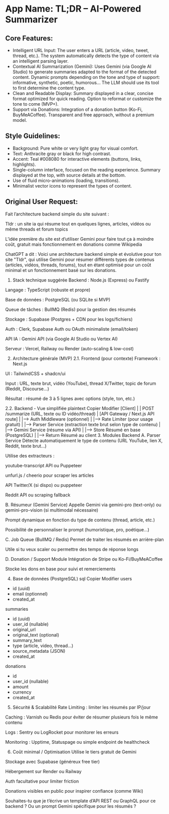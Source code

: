 # **App Name**: TL;DR – AI-Powered Summarizer

## Core Features:

- Intelligent URL Input: The user enters a URL (article, video, tweet, thread, etc.). The system automatically detects the type of content via an intelligent parsing layer.
- Contextual AI Summarization (Gemini): Uses Gemini (via Google AI Studio) to generate summaries adapted to the format of the detected content. Dynamic prompts depending on the tone and type of support: informative, synthetic, poetic, humorous... The LLM should use its tool to first determine the content type.
- Clean and Readable Display: Summary displayed in a clear, concise format optimized for quick reading. Option to reformat or customize the tone to come (MVP+).
- Support via Donations: Integration of a donation button (Ko-Fi, BuyMeACoffee). Transparent and free approach, without a premium model.

## Style Guidelines:

- Background: Pure white or very light gray for visual comfort.
- Text: Anthracite gray or black for high contrast.
- Accent: Teal #008080 for interactive elements (buttons, links, highlights).
- Single-column interface, focused on the reading experience. Summary displayed at the top, with source details at the bottom.
- Use of fluid micro-animations (loading, transitions).
- Minimalist vector icons to represent the types of content.

## Original User Request:
Fait l’architecture backend simple du site suivant : 

Tldr : un site ia qui résume tout en quelques lignes, articles, vidéos ou même threads et forum topics 

L’idée première du site est d’utiliser Gemini pour faire tout ça à moindre coût, gratuit mais fonctionnement en donations comme Wikipedia 


ChatGPT a dit :
Voici une architecture backend simple et évolutive pour ton site "Tldr", qui utilise Gemini pour résumer différents types de contenus (articles, vidéos, threads, forums), tout en étant optimisé pour un coût minimal et un fonctionnement basé sur les donations.

1. Stack technique suggérée
Backend : Node.js (Express) ou Fastify

Langage : TypeScript (robuste et propre)

Base de données : PostgreSQL (ou SQLite si MVP)

Queue de tâches : BullMQ (Redis) pour la gestion des résumés

Stockage : Supabase (Postgres + CDN pour les logs/fichiers)

Auth : Clerk, Supabase Auth ou OAuth minimaliste (email/token)

API IA : Gemini API (via Google AI Studio ou Vertex AI)

Serveur : Vercel, Railway ou Render (auto-scaling & low-cost)

2. Architecture générale (MVP)
2.1. Frontend (pour contexte)
Framework : Next.js

UI : TailwindCSS + shadcn/ui

Input : URL, texte brut, vidéo (YouTube), thread X/Twitter, topic de forum (Reddit, Discourse…)

Résultat : résumé de 3 à 5 lignes avec options (style, ton, etc.)

2.2. Backend - Vue simplifiée
plaintext
Copier
Modifier
[Client]
   |
   | POST /summarize (URL, texte ou ID vidéo/thread)
   |
[API Gateway / Next.js API route]
   |
   |--> Auth Middleware (optionnel)
   |
   |--> Rate Limiter (pour usage gratuit)
   |
   |--> Parser Service (extraction texte brut selon type de contenu)
   |
   |--> Gemini Service (résume via API)
   |
   |--> Store Résumé en base (PostgreSQL)
   |
   |--> Return Résumé au client
3. Modules Backend
A. Parser Service
Détecte automatiquement le type de contenu (URL YouTube, lien X, Reddit, texte brut…)

Utilise des extracteurs :

youtube-transcript API ou Puppeteer

unfurl.js / cheerio pour scraper les articles

API Twitter/X (si dispo) ou puppeteer

Reddit API ou scraping fallback

B. Résumeur (Gemini Service)
Appelle Gemini via gemini-pro (text-only) ou gemini-pro-vision (si multimodal nécessaire)

Prompt dynamique en fonction du type de contenu (thread, article, etc.)

Possibilité de personnaliser le prompt (humoristique, pro, poétique…)

C. Job Queue (BullMQ / Redis)
Permet de traiter les résumés en arrière-plan

Utile si tu veux scaler ou permettre des temps de réponse longs

D. Donation / Support Module
Intégration de Stripe ou Ko-Fi/BuyMeACoffee

Stocke les dons en base pour suivi et remerciements

4. Base de données (PostgreSQL)
sql
Copier
Modifier
users
- id (uuid)
- email (optionnel)
- created_at

summaries
- id (uuid)
- user_id (nullable)
- original_url
- original_text (optional)
- summary_text
- type (article, video, thread…)
- source_metadata (JSON)
- created_at

donations
- id
- user_id (nullable)
- amount
- currency
- created_at
5. Sécurité & Scalabilité
Rate Limiting : limiter les résumés par IP/jour

Caching : Varnish ou Redis pour éviter de résumer plusieurs fois le même contenu

Logs : Sentry ou LogRocket pour monitorer les erreurs

Monitoring : Upptime, Statuspage ou simple endpoint de healthcheck

6. Coût minimal / Optimisation
Utilise le tiers gratuit de Gemini

Stockage avec Supabase (généreux free tier)

Hébergement sur Render ou Railway

Auth facultative pour limiter friction

Donations visibles en public pour inspirer confiance (comme Wiki)

Souhaites-tu que je t’écrive un template d’API REST ou GraphQL pour ce backend ? Ou un prompt Gemini spécifique pour les résumés ?
  